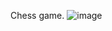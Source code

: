 Chess game.
  
 
 ![image](https://github.com/user-attachments/assets/80247656-54ef-4796-9c74-a211c132a858)
